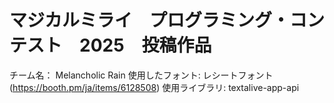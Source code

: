 # マジカルミライ　プログラミング・コンテスト　2025　投稿作品
チーム名： Melancholic Rain
使用したフォント: レシートフォント (https://booth.pm/ja/items/6128508)
使用ライブラリ: textalive-app-api